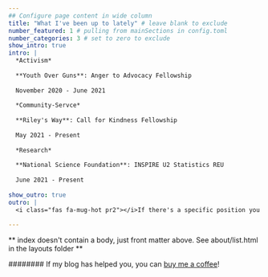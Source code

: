 ```yaml
---
## Configure page content in wide column
title: "What I've been up to lately" # leave blank to exclude
number_featured: 1 # pulling from mainSections in config.toml
number_categories: 3 # set to zero to exclude
show_intro: true 
intro: |
  *Activism*
  
  **Youth Over Guns**: Anger to Advocacy Fellowship 
  
  November 2020 - June 2021
  
  *Community-Servce*
  
  **Riley's Way**: Call for Kindness Fellowship 
  
  May 2021 - Present
  
  *Research*
  
  **National Science Foundation**: INSPIRE U2 Statistics REU 
  
  June 2021 - Present
  
show_outro: true
outro: |
  <i class="fas fa-mug-hot pr2"></i>If there's a specific position you are interested in learning more about, feel free to email me to learn more information!
  
---
```


** index doesn't contain a body, just front matter above.
See about/list.html in the layouts folder **

########   <i class="fas fa-mug-hot pr2"></i>If my blog has helped you, you can [buy me a coffee](https://ko-fi.com/)!
